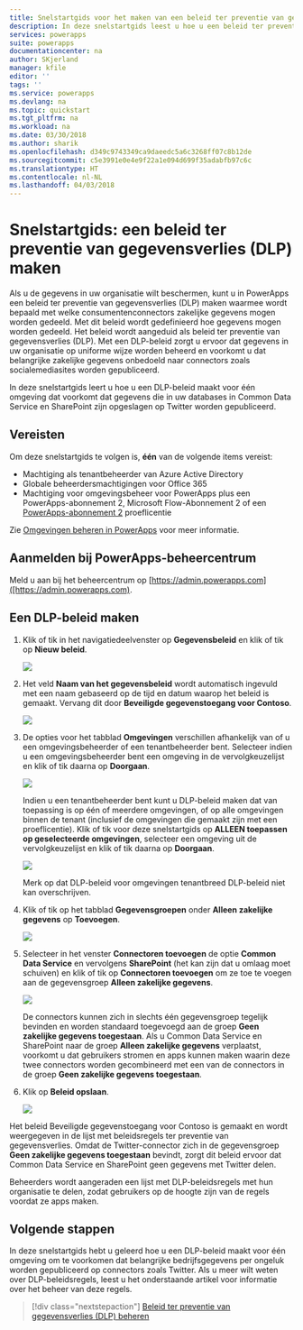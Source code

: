 ```yaml
---
title: Snelstartgids voor het maken van een beleid ter preventie van gegevensverlies (DLP) | Microsoft Docs
description: In deze snelstartgids leest u hoe u een beleid ter preventie van gegevensverlies (DLP) kunt maken in PowerApps.
services: powerapps
suite: powerapps
documentationcenter: na
author: SKjerland
manager: kfile
editor: ''
tags: ''
ms.service: powerapps
ms.devlang: na
ms.topic: quickstart
ms.tgt_pltfrm: na
ms.workload: na
ms.date: 03/30/2018
ms.author: sharik
ms.openlocfilehash: d349c9743349ca9daeedc5a6c3268ff07c8b12de
ms.sourcegitcommit: c5e3991e0e4e9f22a1e094d699f35adabfb97c6c
ms.translationtype: HT
ms.contentlocale: nl-NL
ms.lasthandoff: 04/03/2018
---
```

# <a name="quickstart-create-a-data-loss-prevention-dlp-policy"></a>Snelstartgids: een beleid ter preventie van gegevensverlies (DLP) maken
Als u de gegevens in uw organisatie wilt beschermen, kunt u in PowerApps een beleid ter preventie van gegevensverlies (DLP) maken waarmee wordt bepaald met welke consumentenconnectors zakelijke gegevens mogen worden gedeeld. Met dit beleid wordt gedefinieerd hoe gegevens mogen worden gedeeld. Het beleid wordt aangeduid als beleid ter preventie van gegevensverlies (DLP). Met een DLP-beleid zorgt u ervoor dat gegevens in uw organisatie op uniforme wijze worden beheerd en voorkomt u dat belangrijke zakelijke gegevens onbedoeld naar connectors zoals socialemediasites worden gepubliceerd.

In deze snelstartgids leert u hoe u een DLP-beleid maakt voor één omgeving dat voorkomt dat gegevens die in uw databases in Common Data Service en SharePoint zijn opgeslagen op Twitter worden gepubliceerd.

## <a name="prerequisites"></a>Vereisten
Om deze snelstartgids te volgen is, **één** van de volgende items vereist:
* Machtiging als tenantbeheerder van Azure Active Directory
* Globale beheerdersmachtigingen voor Office 365
* Machtiging voor omgevingsbeheer voor PowerApps plus een PowerApps-abonnement 2, Microsoft Flow-Abonnement 2 of een [PowerApps-abonnement 2](https://web.powerapps.com/signup?redirect=marketing&email=) proeflicentie

Zie [Omgevingen beheren in PowerApps](environments-administration.md) voor meer informatie.

## <a name="sign-in-to-the-powerapps-admin-center"></a>Aanmelden bij PowerApps-beheercentrum
Meld u aan bij het beheercentrum op [https://admin.powerapps.com]([https://admin.powerapps.com).

## <a name="create-a-dlp-policy"></a>Een DLP-beleid maken
1. Klik of tik in het navigatiedeelvenster op **Gegevensbeleid** en klik of tik op **Nieuw beleid**.

    ![](./media/create-dlp-policy/new-data-policy.png)
2. Het veld **Naam van het gegevensbeleid** wordt automatisch ingevuld met een naam gebaseerd op de tijd en datum waarop het beleid is gemaakt. Vervang dit door **Beveiligde gegevenstoegang voor Contoso**.

    ![](./media/create-dlp-policy/policy-name.png)
3. De opties voor het tabblad **Omgevingen** verschillen afhankelijk van of u een omgevingsbeheerder of een tenantbeheerder bent. Selecteer indien u een omgevingsbeheerder bent een omgeving in de vervolgkeuzelijst en klik of tik daarna op **Doorgaan**.

    ![](./media/create-dlp-policy/select-environment.png)

    Indien u een tenantbeheerder bent kunt u DLP-beleid maken dat van toepassing is op één of meerdere omgevingen, of op alle omgevingen binnen de tenant (inclusief de omgevingen die gemaakt zijn met een proeflicentie). Klik of tik voor deze snelstartgids op **ALLEEN toepassen op geselecteerde omgevingen**, selecteer een omgeving uit de vervolgkeuzelijst en klik of tik daarna op **Doorgaan**.

    ![](./media/create-dlp-policy/select-environment-tenant.png)

    Merk op dat DLP-beleid voor omgevingen tenantbreed DLP-beleid niet kan overschrijven.
4. Klik of tik op het tabblad **Gegevensgroepen** onder **Alleen zakelijke gegevens** op **Toevoegen**.

    ![](./media/create-dlp-policy/data-groups.png)
5. Selecteer in het venster **Connectoren toevoegen** de optie **Common Data Service** en vervolgens **SharePoint** (het kan zijn dat u omlaag moet schuiven) en klik of tik op **Connectoren toevoegen** om ze toe te voegen aan de gegevensgroep **Alleen zakelijke gegevens**.

    ![](./media/create-dlp-policy/add-connectors.png)

    De connectors kunnen zich in slechts één gegevensgroep tegelijk bevinden en worden standaard toegevoegd aan de groep **Geen zakelijke gegevens toegestaan**. Als u Common Data Service en SharePoint naar de groep **Alleen zakelijke gegevens** verplaatst, voorkomt u dat gebruikers stromen en apps kunnen maken waarin deze twee connectors worden gecombineerd met een van de connectors in de groep **Geen zakelijke gegevens toegestaan**.

6. Klik op **Beleid opslaan**.

    ![](./media/create-dlp-policy/save-policy.png)

Het beleid Beveiligde gegevenstoegang voor Contoso is gemaakt en wordt weergegeven in de lijst met beleidsregels ter preventie van gegevensverlies. Omdat de Twitter-connector zich in de gegevensgroep **Geen zakelijke gegevens toegestaan** bevindt, zorgt dit beleid ervoor dat Common Data Service en SharePoint geen gegevens met Twitter delen.

Beheerders wordt aangeraden een lijst met DLP-beleidsregels met hun organisatie te delen, zodat gebruikers op de hoogte zijn van de regels voordat ze apps maken.

## <a name="next-steps"></a>Volgende stappen
In deze snelstartgids hebt u geleerd hoe u een DLP-beleid maakt voor één omgeving om te voorkomen dat belangrijke bedrijfsgegevens per ongeluk worden gepubliceerd op connectors zoals Twitter. Als u meer wilt weten over DLP-beleidsregels, leest u het onderstaande artikel voor informatie over het beheer van deze regels.

> [!div class="nextstepaction"]
> [Beleid ter preventie van gegevensverlies (DLP) beheren](prevent-data-loss.md)
